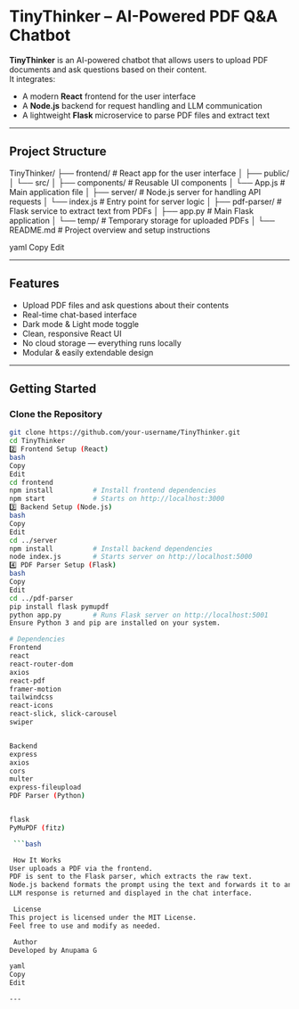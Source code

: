 # TinyThinker – AI-Powered PDF Q&A Chatbot

**TinyThinker** is an AI-powered chatbot that allows users to upload PDF documents and ask questions based on their content.  
It integrates:
- A modern **React** frontend for the user interface  
- A **Node.js** backend for request handling and LLM communication  
- A lightweight **Flask** microservice to parse PDF files and extract text

---

##  Project Structure

TinyThinker/
├── frontend/ # React app for the user interface
│ ├── public/
│ └── src/
│ ├── components/ # Reusable UI components
│ └── App.js # Main application file
│
├── server/ # Node.js server for handling API requests
│ └── index.js # Entry point for server logic
│
├── pdf-parser/ # Flask service to extract text from PDFs
│ ├── app.py # Main Flask application
│ └── temp/ # Temporary storage for uploaded PDFs
│
└── README.md # Project overview and setup instructions

yaml
Copy
Edit

---

##  Features

-  Upload PDF files and ask questions about their contents  
-  Real-time chat-based interface  
-  Dark mode & Light mode toggle  
-  Clean, responsive React UI  
-  No cloud storage — everything runs locally  
-  Modular & easily extendable design

---

##  Getting Started

###  Clone the Repository

```bash
git clone https://github.com/your-username/TinyThinker.git
cd TinyThinker
2️⃣ Frontend Setup (React)
bash
Copy
Edit
cd frontend
npm install          # Install frontend dependencies
npm start            # Starts on http://localhost:3000
3️⃣ Backend Setup (Node.js)
bash
Copy
Edit
cd ../server
npm install          # Install backend dependencies
node index.js        # Starts server on http://localhost:5000
4️⃣ PDF Parser Setup (Flask)
bash
Copy
Edit
cd ../pdf-parser
pip install flask pymupdf
python app.py        # Runs Flask server on http://localhost:5001
Ensure Python 3 and pip are installed on your system.

# Dependencies
Frontend
react
react-router-dom
axios
react-pdf
framer-motion
tailwindcss
react-icons
react-slick, slick-carousel
swiper


Backend
express
axios
cors
multer
express-fileupload
PDF Parser (Python)


flask
PyMuPDF (fitz)

 ```bash

 How It Works
User uploads a PDF via the frontend.
PDF is sent to the Flask parser, which extracts the raw text.
Node.js backend formats the prompt using the text and forwards it to an LLM (e.g., TinyLlama).
LLM response is returned and displayed in the chat interface.

 License
This project is licensed under the MIT License.
Feel free to use and modify as needed.

 Author
Developed by Anupama G

yaml
Copy
Edit

---
